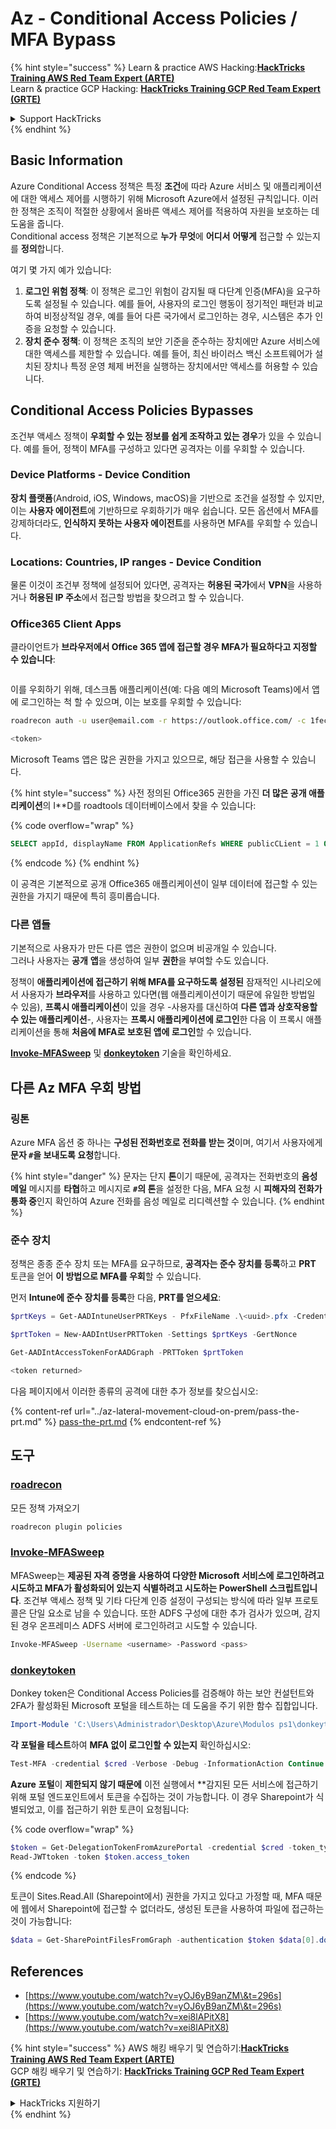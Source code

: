 # Az - Conditional Access Policies / MFA Bypass

{% hint style="success" %}
Learn & practice AWS Hacking:<img src="../../../.gitbook/assets/image (1) (1).png" alt="" data-size="line">[**HackTricks Training AWS Red Team Expert (ARTE)**](https://training.hacktricks.xyz/courses/arte)<img src="../../../.gitbook/assets/image (1) (1).png" alt="" data-size="line">\
Learn & practice GCP Hacking: <img src="../../../.gitbook/assets/image (2).png" alt="" data-size="line">[**HackTricks Training GCP Red Team Expert (GRTE)**<img src="../../../.gitbook/assets/image (2).png" alt="" data-size="line">](https://training.hacktricks.xyz/courses/grte)

<details>

<summary>Support HackTricks</summary>

* Check the [**subscription plans**](https://github.com/sponsors/carlospolop)!
* **Join the** 💬 [**Discord group**](https://discord.gg/hRep4RUj7f) or the [**telegram group**](https://t.me/peass) or **follow** us on **Twitter** 🐦 [**@hacktricks\_live**](https://twitter.com/hacktricks\_live)**.**
* **Share hacking tricks by submitting PRs to the** [**HackTricks**](https://github.com/carlospolop/hacktricks) and [**HackTricks Cloud**](https://github.com/carlospolop/hacktricks-cloud) github repos.

</details>
{% endhint %}

## Basic Information

Azure Conditional Access 정책은 특정 **조건**에 따라 Azure 서비스 및 애플리케이션에 대한 액세스 제어를 시행하기 위해 Microsoft Azure에서 설정된 규칙입니다. 이러한 정책은 조직이 적절한 상황에서 올바른 액세스 제어를 적용하여 자원을 보호하는 데 도움을 줍니다.\
Conditional access 정책은 기본적으로 **누가** **무엇**에 **어디서** **어떻게** 접근할 수 있는지를 **정의**합니다.

여기 몇 가지 예가 있습니다:

1. **로그인 위험 정책**: 이 정책은 로그인 위험이 감지될 때 다단계 인증(MFA)을 요구하도록 설정될 수 있습니다. 예를 들어, 사용자의 로그인 행동이 정기적인 패턴과 비교하여 비정상적일 경우, 예를 들어 다른 국가에서 로그인하는 경우, 시스템은 추가 인증을 요청할 수 있습니다.
2. **장치 준수 정책**: 이 정책은 조직의 보안 기준을 준수하는 장치에만 Azure 서비스에 대한 액세스를 제한할 수 있습니다. 예를 들어, 최신 바이러스 백신 소프트웨어가 설치된 장치나 특정 운영 체제 버전을 실행하는 장치에서만 액세스를 허용할 수 있습니다.

## Conditional Access Policies Bypasses

조건부 액세스 정책이 **우회할 수 있는 정보를 쉽게 조작하고 있는 경우**가 있을 수 있습니다. 예를 들어, 정책이 MFA를 구성하고 있다면 공격자는 이를 우회할 수 있습니다.

### Device Platforms - Device Condition

**장치 플랫폼**(Android, iOS, Windows, macOS)을 기반으로 조건을 설정할 수 있지만, 이는 **사용자 에이전트**에 기반하므로 우회하기가 매우 쉽습니다. 모든 옵션에서 MFA를 강제하더라도, **인식하지 못하는 사용자 에이전트**를 사용하면 MFA를 우회할 수 있습니다.

### Locations: Countries, IP ranges - Device Condition

물론 이것이 조건부 정책에 설정되어 있다면, 공격자는 **허용된 국가**에서 **VPN**을 사용하거나 **허용된 IP 주소**에서 접근할 방법을 찾으려고 할 수 있습니다.

### Office365 Client Apps

클라이언트가 **브라우저에서 Office 365 앱에 접근할 경우 MFA가 필요하다고 지정할 수 있습니다**:

<figure><img src="../../../.gitbook/assets/image (318).png" alt=""><figcaption></figcaption></figure>

이를 우회하기 위해, 데스크톱 애플리케이션(예: 다음 예의 Microsoft Teams)에서 앱에 로그인하는 척 할 수 있으며, 이는 보호를 우회할 수 있습니다:
```bash
roadrecon auth -u user@email.com -r https://outlook.office.com/ -c 1fec8e78-bce4-4aaf-ab1b-5451cc387264 --tokrns-stdout

<token>
```
Microsoft Teams 앱은 많은 권한을 가지고 있으므로, 해당 접근을 사용할 수 있습니다.

{% hint style="success" %}
사전 정의된 Office365 권한을 가진 **더 많은 공개 애플리케이션**의 I**D를 roadtools 데이터베이스에서 찾을 수 있습니다: 

{% code overflow="wrap" %}
```sql
SELECT appId, displayName FROM ApplicationRefs WHERE publicCLient = 1 ORDER BY displayName ASC
```
{% endcode %}
{% endhint %}

이 공격은 기본적으로 공개 Office365 애플리케이션이 일부 데이터에 접근할 수 있는 권한을 가지기 때문에 특히 흥미롭습니다.

### 다른 앱들

기본적으로 사용자가 만든 다른 앱은 권한이 없으며 비공개일 수 있습니다.\
그러나 사용자는 **공개** **앱**을 생성하여 일부 **권한**을 부여할 수도 있습니다.

정책이 **애플리케이션에 접근하기 위해 MFA를 요구하도록 설정된** 잠재적인 시나리오에서 사용자가 **브라우저**를 사용하고 있다면(웹 애플리케이션이기 때문에 유일한 방법일 수 있음), **프록시 애플리케이션**이 있을 경우 -사용자를 대신하여 **다른 앱과 상호작용할 수 있는 애플리케이션**-, 사용자는 **프록시 애플리케이션에 로그인**한 다음 이 프록시 애플리케이션을 통해 **처음에 MFA로 보호된 앱에 로그인**할 수 있습니다.

[**Invoke-MFASweep**](az-conditional-access-policies-mfa-bypass.md#invoke-mfasweep) 및 [**donkeytoken**](az-conditional-access-policies-mfa-bypass.md#donkeytoken) 기술을 확인하세요.

## 다른 Az MFA 우회 방법

### 링톤

Azure MFA 옵션 중 하나는 **구성된 전화번호로 전화를 받는 것**이며, 여기서 사용자에게 **문자 `#`을 보내도록 요청**합니다.

{% hint style="danger" %}
문자는 단지 **톤**이기 때문에, 공격자는 전화번호의 **음성 메일** 메시지를 **타협**하고 메시지로 **`#`의 톤**을 설정한 다음, MFA 요청 시 **피해자의 전화가 통화 중**인지 확인하여 Azure 전화를 음성 메일로 리디렉션할 수 있습니다.
{% endhint %}

### 준수 장치

정책은 종종 준수 장치 또는 MFA를 요구하므로, **공격자는 준수 장치를 등록**하고 **PRT** 토큰을 얻어 **이 방법으로 MFA를 우회**할 수 있습니다.

먼저 **Intune에 준수 장치를 등록**한 다음, **PRT를 얻으세요**:
```powershell
$prtKeys = Get-AADIntuneUserPRTKeys - PfxFileName .\<uuid>.pfx -Credentials $credentials

$prtToken = New-AADIntUserPRTToken -Settings $prtKeys -GertNonce

Get-AADIntAccessTokenForAADGraph -PRTToken $prtToken

<token returned>
```
다음 페이지에서 이러한 종류의 공격에 대한 추가 정보를 찾으십시오:

{% content-ref url="../az-lateral-movement-cloud-on-prem/pass-the-prt.md" %}
[pass-the-prt.md](../az-lateral-movement-cloud-on-prem/pass-the-prt.md)
{% endcontent-ref %}

## 도구

### [roadrecon](https://github.com/dirkjanm/ROADtools)

모든 정책 가져오기
```bash
roadrecon plugin policies
```
### [Invoke-MFASweep](https://github.com/dafthack/MFASweep)

MFASweep는 **제공된 자격 증명을 사용하여 다양한 Microsoft 서비스에 로그인하려고 시도하고 MFA가 활성화되어 있는지 식별하려고 시도하는 PowerShell 스크립트입니다**. 조건부 액세스 정책 및 기타 다단계 인증 설정이 구성되는 방식에 따라 일부 프로토콜은 단일 요소로 남을 수 있습니다. 또한 ADFS 구성에 대한 추가 검사가 있으며, 감지된 경우 온프레미스 ADFS 서버에 로그인하려고 시도할 수 있습니다.
```bash
Invoke-MFASweep -Username <username> -Password <pass>
```
### [donkeytoken](https://github.com/silverhack/donkeytoken)

Donkey token은 Conditional Access Policies를 검증해야 하는 보안 컨설턴트와 2FA가 활성화된 Microsoft 포털을 테스트하는 데 도움을 주기 위한 함수 집합입니다.
```powershell
Import-Module 'C:\Users\Administrador\Desktop\Azure\Modulos ps1\donkeytoken' -Force
```
**각 포털을 테스트**하여 **MFA 없이 로그인할 수 있는지** 확인하십시오:
```powershell
Test-MFA -credential $cred -Verbose -Debug -InformationAction Continue
```
**Azure** **포털**이 **제한되지 않기 때문에** 이전 실행에서 **감지된 모든 서비스에 접근하기 위해 포털 엔드포인트에서 토큰을 수집하는 것이 가능합니다. 이 경우 Sharepoint가 식별되었고, 이를 접근하기 위한 토큰이 요청됩니다: 

{% code overflow="wrap" %}
```powershell
$token = Get-DelegationTokenFromAzurePortal -credential $cred -token_type microsoft.graph -extension_type Microsoft_Intune
Read-JWTtoken -token $token.access_token
```
{% endcode %}

토큰이 Sites.Read.All (Sharepoint에서) 권한을 가지고 있다고 가정할 때, MFA 때문에 웹에서 Sharepoint에 접근할 수 없더라도, 생성된 토큰을 사용하여 파일에 접근하는 것이 가능합니다:
```powershell
$data = Get-SharePointFilesFromGraph -authentication $token $data[0].downloadUrl
```
## References

* [https://www.youtube.com/watch?v=yOJ6yB9anZM\&t=296s](https://www.youtube.com/watch?v=yOJ6yB9anZM\&t=296s)
* [https://www.youtube.com/watch?v=xei8lAPitX8](https://www.youtube.com/watch?v=xei8lAPitX8)

{% hint style="success" %}
AWS 해킹 배우기 및 연습하기:<img src="../../../.gitbook/assets/image (1) (1).png" alt="" data-size="line">[**HackTricks Training AWS Red Team Expert (ARTE)**](https://training.hacktricks.xyz/courses/arte)<img src="../../../.gitbook/assets/image (1) (1).png" alt="" data-size="line">\
GCP 해킹 배우기 및 연습하기: <img src="../../../.gitbook/assets/image (2).png" alt="" data-size="line">[**HackTricks Training GCP Red Team Expert (GRTE)**<img src="../../../.gitbook/assets/image (2).png" alt="" data-size="line">](https://training.hacktricks.xyz/courses/grte)

<details>

<summary>HackTricks 지원하기</summary>

* [**구독 계획**](https://github.com/sponsors/carlospolop) 확인하기!
* **💬 [**Discord 그룹**](https://discord.gg/hRep4RUj7f) 또는 [**텔레그램 그룹**](https://t.me/peass)에 참여하거나 **Twitter** 🐦 [**@hacktricks\_live**](https://twitter.com/hacktricks\_live)**를 팔로우하세요.**
* **[**HackTricks**](https://github.com/carlospolop/hacktricks) 및 [**HackTricks Cloud**](https://github.com/carlospolop/hacktricks-cloud) 깃허브 리포지토리에 PR을 제출하여 해킹 팁을 공유하세요.**

</details>
{% endhint %}
